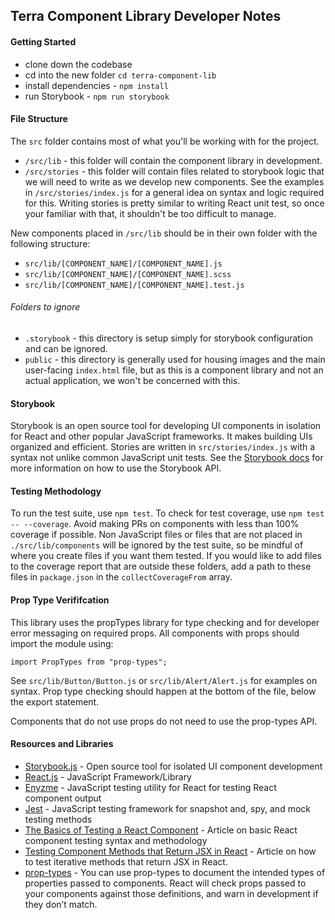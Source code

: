 ## Terra Component Library Developer Notes

#### Getting Started

- clone down the codebase
- cd into the new folder `cd terra-component-lib`
- install dependencies - `npm install`
- run Storybook - `npm run storybook`

#### File Structure

The `src` folder contains most of what you'll be working with for the project.

- `/src/lib` - this folder will contain the component library in development.
- `/src/stories` - this folder will contain files related to storybook logic that we will need to write as we develop new components. See the examples in `/src/stories/index.js` for a general idea on syntax and logic required for this. Writing stories is pretty similar to writing React unit test, so once your familiar with that, it shouldn't be too difficult to manage.

New components placed in `/src/lib` should be in their own folder with the following structure:

- `src/lib/[COMPONENT_NAME]/[COMPONENT_NAME].js`
- `src/lib/[COMPONENT_NAME]/[COMPONENT_NAME].scss`
- `src/lib/[COMPONENT_NAME]/[COMPONENT_NAME].test.js`

###### Folders to ignore

- `.storybook` - this directory is setup simply for storybook configuration and can be ignored.
- `public` - this directory is generally used for housing images and the main user-facing `index.html` file, but as this is a component library and not an actual application, we won't be concerned with this.

#### Storybook

Storybook is an open source tool for developing UI components in isolation for React and other popular JavaScript frameworks. It makes building UIs organized and efficient. Stories are written in `src/stories/index.js` with a syntax not unlike common JavaScript unit tests. See the [Storybook docs](https://storybook.js.org/docs/basics/introduction/) for more information on how to use the Storybook API.

#### Testing Methodology

To run the test suite, use `npm test`. To check for test coverage, use `npm test -- --coverage`. Avoid making PRs on components with less than 100% coverage if possible. Non JavaScript files or files that are not placed in `./src/lib/components` will be ignored by the test suite, so be mindful of where you create files if you want them tested. If you would like to add files to the coverage report that are outside these folders, add a path to these files in `package.json` in the `collectCoverageFrom` array.

#### Prop Type Verififcation

This library uses the propTypes library for type checking and for developer error messaging on required props. All components with props should import the module using:

`import PropTypes from "prop-types";`

See `src/lib/Button/Button.js` or `src/lib/Alert/Alert.js` for examples on syntax. Prop type checking should happen at the bottom of the file, below the export statement.

Components that do not use props do not need to use the prop-types API.

#### Resources and Libraries

- [Storybook.js](https://storybook.js.org/) - Open source tool for isolated UI component development
- [React.js](https://reactjs.org/) - JavaScript Framework/Library
- [Enyzme](https://airbnb.io/enzyme/) - JavaScript testing utility for React for testing React component output
- [Jest](https://jestjs.io/docs/en/getting-started) - JavaScript testing framework for snapshot and, spy, and mock testing methods
- [The Basics of Testing a React Component](https://levelup.gitconnected.com/the-basics-of-testing-a-react-component-2ff635c99044) - Article on basic React component testing syntax and methodology
- [Testing Component Methods that Return JSX in React](https://medium.com/@relasine/testing-component-methods-that-return-jsx-in-react-dc8032e3cf22) - Article on how to test iterative methods that return JSX in React.
- [prop-types](https://www.npmjs.com/package/prop-types) - You can use prop-types to document the intended types of properties passed to components. React will check props passed to your components against those definitions, and warn in development if they don’t match.
